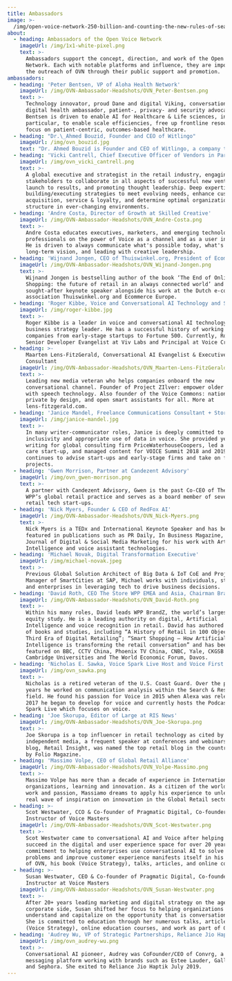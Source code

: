 ```yaml
---
title: Ambassadors
image: >-
  /img/open-voice-network-250-billion-and-counting-the-new-rules-of-search-by-voice-ovn-blog.jpg
about:
  - heading: Ambassadors of the Open Voice Network
    imageUrl: /img/1x1-white-pixel.png
    text: >-
      Ambassadors support the concept, direction, and work of the Open Voice
      Network. Each with notable platforms and influence, they are important to
      the outreach of OVN through their public support and promotion.
ambassadors:
  - heading: 'Peter Bentsen, VP of Aloha Health Network'
    imageUrl: /img/OVN-Ambassador-Headshots/OVN_Peter-Bentsen.png
    text: >-
      Technology innovator, proud Dane and digital Viking, conversational AI and
      digital health ambassador, patient-, privacy- and security advocate; Peter
      Bentsen is driven to enable AI for Healthcare & Life sciences, in
      particular, to enable scale efficiencies, free up frontline resources to
      focus on patient-centric, outcomes-based healthcare.
  - heading: "Dr.\_Ahmed Bouzid, Founder and CEO of Witlingo"
    imageUrl: /img/ovn_bouzid.jpg
    text: "Dr. Ahmed Bouzid is Founder and CEO of Witlingo, a company that builds tools for publishing Voice First experiences, such as Alexa skills, Google actions, Bixby Capsules, Microcasts, and Audio streams. Prior to Witlingo, Dr. Bouzid was Head of Product at Amazon Alexa and VP of Product at Genesys. \_Dr. Bouzid is also an Editor at The Social Epistemology Review and Reply Collective and a contributing author at Opus Research. \_He holds 12 patents in Human Language Technology and was recognized as a “Speech Luminary” by Speech Technology Magazine and among the Top 11 Speech Technologists by Voicebot.ai."
  - heading: 'Vicki Cantrell, Chief Executive Officer of Vendors in Partnership'
    imageUrl: /img/ovn_vicki_cantrell.png
    text: >-
      A global executive and strategist in the retail industry, engaging
      stakeholders to collaborate in all aspects of successful new ventures from
      launch to results, and promoting thought leadership. Deep expertise in
      building/executing strategies to meet evolving needs, enhance customer
      acquisition, service & loyalty, and determine optimal organizational
      structure in ever-changing environments.
  - heading: 'Andre Costa, Director of Growth at Skilled Creative'
    imageUrl: /img/OVN-Ambassador-Headshots/OVN_Andre-Costa.png
    text: >-
      Andre Costa educates executives, marketers, and emerging technology
      professionals on the power of Voice as a channel and as a user interface.
      He is driven to always communicate what's possible today, what's the
      long-term vision, and leading with creative leadership.
  - heading: 'Wijnand Jongen, CEO of Thuiswinkel.org, President of Ecommerce Europe'
    imageUrl: /img/OVN-Ambassador-Headshots/OVN_Wijnand-Jongen.png
    text: >-
      Wijnand Jongen is bestselling author of the book ‘The End of Online
      Shopping: the future of retail in an always connected world’ and highly
      sought-after keynote speaker alongside his work at the Dutch e-commerce
      association Thuiswinkel.org and Ecommerce Europe.
  - heading: 'Roger Kibbe, Voice and Conversational AI Technology and Strategy Leader'
    imageUrl: /img/roger-kibbe.jpg
    text: >-
      Roger Kibbe is a leader in voice and conversational AI technology and a
      business strategy leader. He has a successful history of working with
      companies from early-stage startups to Fortune 500. Currently, Roger is
      Senior Developer Evangelist at Viv Labs and Principal at Voice Craft.
  - heading: >-
      Maarten Lens-FitzGerald, Conversational AI Evangelist & Executive
      Consultant
    imageUrl: /img/OVN-Ambassador-Headshots/OVN_Maarten-Lens-FitzGerald.png
    text: >-
      Leading new media veteran who helps companies onboard the new
      conversational channel. Founder of Project ZIlver: empower older adults
      with speech technology. Also founder of the Voice Commons: national,
      private by design, and open smart assistants for all. More at
      lens-fitzgerald.com.
  - heading: 'Janice Mandel, Freelance Communications Consultant + Storyteller'
    imageUrl: /img/janice-mandel.jpg
    text: >-
      In many writer-communicator roles, Janice is deeply committed to
      inclusivity and appropriate use of data in voice. She provided years of
      writing for global consulting firm PriceWaterhouseCoopers, led a health
      care start-up, and managed content for VOICE Summit 2018 and 2019. She
      continues to advise start-ups and early-stage firms and take on freelance
      projects.
  - heading: 'Gwen Morrison, Partner at Candezent Advisory'
    imageUrl: /img/ovn_gwen-morrison.png
    text: >-
      A partner with Candezent Advisory, Gwen is the past Co-CEO of The Store,
      WPP’s global retail practice and serves as a board member of several
      retail tech start-ups. 
  - heading: 'Nick Myers, Founder & CEO of RedFox AI'
    imageUrl: /img/OVN-Ambassador-Headshots/OVN_Nick-Myers.png
    text: >-
      Nick Myers is a TEDx and International Keynote Speaker and has been
      featured in publications such as PR Daily, In Business Magazine, and the
      Journal of Digital & Social Media Marketing for his work with Artificial
      Intelligence and voice assistant technologies.
  - heading: 'Michael Novak, Digital Transformation Executive'
    imageUrl: /img/michael-novak.jpeg
    text: >-
      Previous Global Solution Architect of Big Data & IoT CoE and Project
      Manager of SmartCities at SAP, Michael works with individuals, startups
      and enterprises in leveraging tech to drive business decisions. 
  - heading: 'David Roth, CEO The Store WPP EMEA and Asia, Chairman BrandZ and BAV Group'
    imageUrl: /img/OVN-Ambassador-Headshots/OVN_David-Roth.png
    text: >-
      Within his many roles, David leads WPP BrandZ, the world’s largest brand
      equity study. He is a leading authority on digital, Artificial
      Intelligence and voice recognition in retail. David has authored a number
      of books and studies, including “A History of Retail in 100 Objects”; “The
      Third Era of Digital Retailing”; “Smart Shopping – How Artificial
      Intelligence is transforming the retail conversation” and has been
      featured on BBC, CCTV China, Phoenix TV China, CNBC, Yale, CKGSB and
      Cambridge Universities and The World Economic Forum, Davos.
  - heading: 'Nicholas E. Sawka, Voice Spark Live Host and Voice First Influencer'
    imageUrl: /img/ovn_sawka.png
    text: >-
      Nicholas is a retired veteran of the U.S. Coast Guard. Over the past 12
      years he worked on communication analysis within the Search & Rescue
      field. He found his passion for Voice in 2015 when Alexa was released. In
      2017 he began to develop for voice and currently hosts the Podcast Voice
      Spark Live which focuses on voice.
  - heading: 'Joe Skorupa, Editor of Large at RIS News'
    imageUrl: /img/OVN-Ambassador-Headshots/OVN_Joe-Skorupa.png
    text: >-
      Joe Skorupa is a top influencer in retail technology as cited by
      independent media, a frequent speaker at conferences and webinars, and his
      blog, Retail Insight, was named the top retail blog in the country in 2019
      by Folio Magazine.
  - heading: 'Massimo Volpe, CEO of Global Retail Alliance'
    imageUrl: /img/OVN-Ambassador-Headshots/OVN_Volpe-Massimo.png
    text: >-
      Massimo Volpe has more than a decade of experience in International Retail
      organizations, learning and innovation. As a citizen of the world, for
      work and passion, Massiamo dreams to apply his experience to unleash a
      real wave of inspiration on innovation in the Global Retail sector.
  - heading: >-
      Scot Westwater, CCO & Co-founder of Pragmatic Digital, Co-founder &
      Instructor of Voice Masters
    imageUrl: /img/OVN-Ambassador-Headshots/OVN_Scot-Westwater.png
    text: >-
      Scot Westwater came to conversational AI and Voice after helping clients
      succeed in the digital and user experience space for over 20 years. His
      commitment to helping enterprises use conversational AI to solve business
      problems and improve customer experience manifests itself in his support
      of OVN, his book (Voice Strategy), talks, articles, and online courses.
  - heading: >-
      Susan Westwater, CEO & Co-founder of Pragmatic Digital, Co-founder of
      Instructor at Voice Masters
    imageUrl: /img/OVN-Ambassador-Headshots/OVN_Susan-Westwater.png
    text: >-
      After 20+ years leading marketing and digital strategy on the agency and
      corporate side, Susan shifted her focus to helping organizations
      understand and capitalize on the opportunity that is conversational AI.
      She is committed to education through her numerous talks, articles, book
      (Voice Strategy), online education courses, and work as part of OVN.
  - heading: 'Audrey Wu, VP of Strategic Partnerships, Reliance Jio Haptik'
    imageUrl: /img/ovn_audrey-wu.png
    text: >-
      Conversational AI pioneer, Audrey was CoFounder/CEO of Convrg, a voice and
      messaging platform working with brands such as Estee Lauder, Gallo Wines
      and Sephora. She exited to Reliance Jio Haptik July 2019.
---
```


